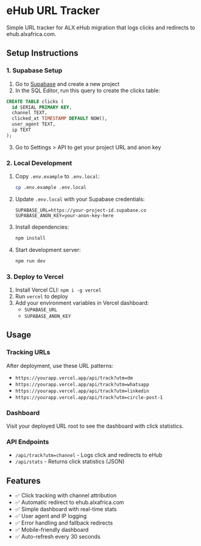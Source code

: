 # eHub URL Tracker

Simple URL tracker for ALX eHub migration that logs clicks and redirects to ehub.alxafrica.com.

## Setup Instructions

### 1. Supabase Setup
1. Go to [Supabase](https://supabase.com) and create a new project
2. In the SQL Editor, run this query to create the clicks table:

```sql
CREATE TABLE clicks (
  id SERIAL PRIMARY KEY,
  channel TEXT,
  clicked_at TIMESTAMP DEFAULT NOW(),
  user_agent TEXT,
  ip TEXT
);
```

3. Go to Settings > API to get your project URL and anon key

### 2. Local Development
1. Copy `.env.example` to `.env.local`:
   ```bash
   cp .env.example .env.local
   ```

2. Update `.env.local` with your Supabase credentials:
   ```
   SUPABASE_URL=https://your-project-id.supabase.co
   SUPABASE_ANON_KEY=your-anon-key-here
   ```

3. Install dependencies:
   ```bash
   npm install
   ```

4. Start development server:
   ```bash
   npm run dev
   ```

### 3. Deploy to Vercel
1. Install Vercel CLI: `npm i -g vercel`
2. Run `vercel` to deploy
3. Add your environment variables in Vercel dashboard:
   - `SUPABASE_URL`
   - `SUPABASE_ANON_KEY`

## Usage

### Tracking URLs
After deployment, use these URL patterns:
- `https://yourapp.vercel.app/api/track?utm=dm`
- `https://yourapp.vercel.app/api/track?utm=whatsapp`
- `https://yourapp.vercel.app/api/track?utm=linkedin`
- `https://yourapp.vercel.app/api/track?utm=circle-post-1`

### Dashboard
Visit your deployed URL root to see the dashboard with click statistics.

### API Endpoints
- `/api/track?utm=channel` - Logs click and redirects to eHub
- `/api/stats` - Returns click statistics (JSON)

## Features
- ✅ Click tracking with channel attribution
- ✅ Automatic redirect to ehub.alxafrica.com
- ✅ Simple dashboard with real-time stats
- ✅ User agent and IP logging
- ✅ Error handling and fallback redirects
- ✅ Mobile-friendly dashboard
- ✅ Auto-refresh every 30 seconds